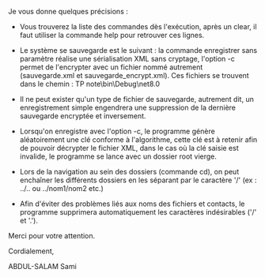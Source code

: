 Je vous donne quelques précisions :

- Vous trouverez la liste des commandes dès l'exécution, après un clear, il faut utiliser la commande help pour retrouver ces lignes.

- Le système se sauvegarde est le suivant : la commande enregistrer sans paramètre réalise une sérialisation XML sans cryptage, l'option -c permet de l'encrypter avec un fichier nommé autrement (sauvegarde.xml et sauvegarde_encrypt.xml). Ces fichiers se trouvent dans le chemin :  TP note\bin\Debug\net8.0

- Il ne peut exister qu'un type de fichier de sauvegarde, autrement dit, un enregistrement simple engendrera une suppression de la dernière sauvegarde encryptée et inversement.

- Lorsqu'on enregistre avec l'option -c, le programme génère aléatoirement une clé conforme à l'algorithme, cette clé est à retenir afin de pouvoir décrypter le fichier XML, dans le cas où la clé saisie est invalide, le programme se lance avec un dossier root vierge.

- Lors de la navigation au sein des dossiers (commande cd), on peut enchaîner les différents dossiers en les séparant par le caractère '/' (ex : ../.. ou ../nom1/nom2 etc.)

- Afin d'éviter des problèmes liés aux noms des fichiers et contacts, le programme supprimera automatiquement les caractères indésirables ('/' et '.').

Merci pour votre attention.

Cordialement,

ABDUL-SALAM Sami
